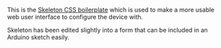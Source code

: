This is the [Skeleton CSS boilerplate](http://getskeleton.com/) which is used to make a more usable web user interface to configure the device with.

Skeleton has been edited slightly into a form that can be included in an Arduino sketch easily.